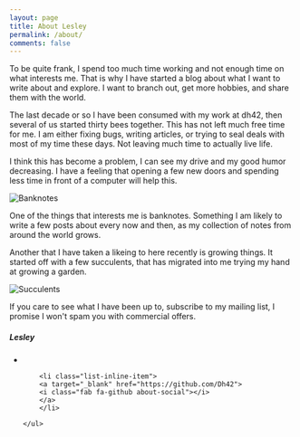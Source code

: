 ```yaml
---
layout: page
title: About Lesley
permalink: /about/
comments: false
---
```


<div class="row justify-content-between">
<div class="col-md-8 pr-5">    

<p>To be quite frank, I spend too much time working and not enough time on what interests me. That is why I have started a blog about what I want to write about and explore. I want to branch out, get more hobbies, and share them with the world.</p>

<p>The last decade or so I have been consumed with my work at dh42, then several of us started thirty bees together. This has not left much free time for me. I am either fixing bugs, writing articles, or trying to seal deals with most of my time these days. Not leaving much time to actually live life. </p>

<p>I think this has become a problem, I can see my drive and my good humor decreasing. I have a feeling that opening a few new doors and spending less time in front of a computer will help this.</p>

<p class="mb-5"><img class="shadow-lg" src="{{site.baseurl}}/assets/images/about.jpg" alt="Banknotes" /></p>

<p>One of the things that interests me is banknotes. Something I am likely to write a few posts about every now and then, as my collection of notes from around the world grows.</p>

<p>Another that I have taken a likeing to here recently is growing things. It started off with a few succulents, that has migrated into me trying my hand at growing a garden. </p>

<p class="mb-5"><img class="shadow-lg" src="{{site.baseurl}}/assets/images/post-2-20/long-pot.jpg" alt="Succulents" /></p>

<p>If you care to see what I have been up to, subscribe to my mailing list, I promise I won't spam you with commercial offers.</p>

</div>

<div class="col-md-4">
    
<div class="sticky-top sticky-top-80">
<h5>Lesley</h5>
<div class="d-flex">
    <ul class="list-inline mx-auto justify-content-center">
        <li class="list-inline-item">
        <a target="_blank" href="https://twitter.com/imlesleyp">
        <i class="fab fa-twitter about-social"></i>
        </a>
        </li>
        
        <li class="list-inline-item">
        <a target="_blank" href="https://github.com/Dh42">
        <i class="fab fa-github about-social"></i>
        </a>
        </li>
        
    </ul>
</div>

</div>
</div>
</div>